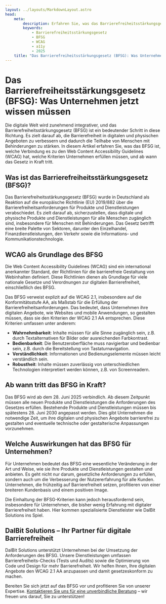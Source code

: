 ```yaml
---
layout: ../layouts/MarkdownLayout.astro
head:
    meta:
        description: Erfahren Sie, was das Barrierefreiheitsstärkungsgesetz (BFSG) für Ihr Unternehmen bedeutet und wie Sie mit den WCAG 2.1 AA konform werden.
        keywords:
            - Barrierefreiheitsstärkungsgesetz
            - BFSG
            - WCAG
            - a11y
            - 2025
    title: "Das Barrierefreiheitsstärkungsgesetz (BFSG): Was Unternehmen jetzt wissen müssen"
---
```


# Das Barrierefreiheitsstärkungsgesetz (BFSG): Was Unternehmen jetzt wissen müssen

Die digitale Welt wird zunehmend integrativer, und das Barrierefreiheitsstärkungsgesetz (BFSG) ist ein bedeutender Schritt in diese Richtung. Es zielt darauf ab, die Barrierefreiheit in digitalen und physischen Angeboten zu verbessern und dadurch die Teilhabe von Menschen mit Behinderungen zu stärken. In diesem Artikel erfahren Sie, was das BFSG ist, welche Verbindung es zu den Web Content Accessibility Guidelines (WCAG) hat, welche Kriterien Unternehmen erfüllen müssen, und ab wann das Gesetz in Kraft tritt.

## Was ist das Barrierefreiheitsstärkungsgesetz (BFSG)?

Das Barrierefreiheitsstärkungsgesetz (BFSG) wurde in Deutschland als Reaktion auf die europäische Richtlinie (EU) 2019/882 über die Barrierefreiheitsanforderungen für Produkte und Dienstleistungen verabschiedet. Es zielt darauf ab, sicherzustellen, dass digitale und physische Produkte und Dienstleistungen für alle Menschen zugänglich sind, insbesondere für Menschen mit Behinderungen. Das Gesetz betrifft eine breite Palette von Sektoren, darunter den Einzelhandel, Finanzdienstleistungen, den Verkehr sowie die Informations- und Kommunikationstechnologie.

## WCAG als Grundlage des BFSG

Die Web Content Accessibility Guidelines (WCAG) sind ein international anerkannter Standard, der Richtlinien für die barrierefreie Gestaltung von Webinhalten definiert. Diese Richtlinien dienen als Grundlage für viele nationale Gesetze und Verordnungen zur digitalen Barrierefreiheit, einschließlich des BFSG.

Das BFSG verweist explizit auf die WCAG 2.1, insbesondere auf die Konformitätsstufe AA, als Maßstab für die Erfüllung der Barrierefreiheitsanforderungen. Das bedeutet, dass Unternehmen ihre digitalen Angebote, wie Websites und mobile Anwendungen, so gestalten müssen, dass sie den Kriterien der WCAG 2.1 AA entsprechen. Diese Kriterien umfassen unter anderem:

- **Wahrnehmbarkeit**: Inhalte müssen für alle Sinne zugänglich sein, z.B. durch Textalternativen für Bilder oder ausreichenden Farbkontrast.
- **Bedienbarkeit**: Die Benutzeroberfläche muss navigierbar und bedienbar sein, z.B. durch die Bereitstellung von Tastaturnavigation.
- **Verständlichkeit**: Informationen und Bedienungselemente müssen leicht verständlich sein.
- **Robustheit**: Inhalte müssen zuverlässig von unterschiedlichen Technologien interpretiert werden können, z.B. von Screenreadern.

## Ab wann tritt das BFSG in Kraft?

Das BFSG wird ab dem 28. Juni 2025 verbindlich. Ab diesem Zeitpunkt müssen alle neuen Produkte und Dienstleistungen die Anforderungen des Gesetzes erfüllen. Bestehende Produkte und Dienstleistungen müssen bis spätestens 28. Juni 2030 angepasst werden. Dies gibt Unternehmen die notwendige Zeit, um ihre digitalen und physischen Angebote barrierefrei zu gestalten und eventuelle technische oder gestalterische Anpassungen vorzunehmen.

## Welche Auswirkungen hat das BFSG für Unternehmen?

Für Unternehmen bedeutet das BFSG eine wesentliche Veränderung in der Art und Weise, wie sie ihre Produkte und Dienstleistungen gestalten und anbieten. Es geht nicht nur darum, gesetzliche Anforderungen zu erfüllen, sondern auch um die Verbesserung der Nutzererfahrung für alle Kunden. Unternehmen, die frühzeitig auf Barrierefreiheit setzen, profitieren von einer breiteren Kundenbasis und einem positiven Image.

Die Einhaltung der BFSG-Kriterien kann jedoch herausfordernd sein, insbesondere für Unternehmen, die bisher wenig Erfahrung mit digitaler Barrierefreiheit haben. Hier kommen spezialisierte Dienstleister wie DalBit Solutions ins Spiel.

## DalBit Solutions – Ihr Partner für digitale Barrierefreiheit

DalBit Solutions unterstützt Unternehmen bei der Umsetzung der Anforderungen des BFSG. Unsere Dienstleistungen umfassen Barrierefreiheits-Checks (Tests und Audits) sowie die Optimierung von Code und Design für mehr Barrierefreiheit. Wir helfen Ihnen, Ihre digitalen Angebote den WCAG 2.1 AA anzupassen und damit gesetzeskonform zu machen.

Bereiten Sie sich jetzt auf das BFSG vor und profitieren Sie von unserer Expertise. [Kontaktieren Sie uns für eine unverbindliche Beratung](/#ihre-anfrage) – wir freuen uns darauf, Sie zu unterstützen!